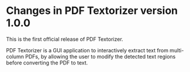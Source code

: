 Changes in PDF Textorizer version 1.0.0
=======================================

This is the first official release of PDF Textorizer.

PDF Textorizer is a GUI application to interactively extract text from
multi-column PDFs, by allowing the user to modify the detected text regions
before converting the PDF to text.



